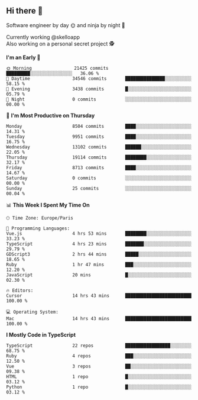 ## Hi there 👋

Software engineer by day 🌞 and ninja by night 🌝

Currently working @skelloapp <br>
Also working on a personal secret project 🕵️

<!--START_SECTION:waka-->
**I'm an Early 🐤** 

```text
🌞 Morning                21425 commits       █████████░░░░░░░░░░░░░░░░   36.06 % 
🌆 Daytime                34546 commits       ███████████████░░░░░░░░░░   58.15 % 
🌃 Evening                3438 commits        █░░░░░░░░░░░░░░░░░░░░░░░░   05.79 % 
🌙 Night                  0 commits           ░░░░░░░░░░░░░░░░░░░░░░░░░   00.00 % 
```
📅 **I'm Most Productive on Thursday** 

```text
Monday                   8504 commits        ████░░░░░░░░░░░░░░░░░░░░░   14.31 % 
Tuesday                  9951 commits        ████░░░░░░░░░░░░░░░░░░░░░   16.75 % 
Wednesday                13102 commits       ██████░░░░░░░░░░░░░░░░░░░   22.05 % 
Thursday                 19114 commits       ████████░░░░░░░░░░░░░░░░░   32.17 % 
Friday                   8713 commits        ████░░░░░░░░░░░░░░░░░░░░░   14.67 % 
Saturday                 0 commits           ░░░░░░░░░░░░░░░░░░░░░░░░░   00.00 % 
Sunday                   25 commits          ░░░░░░░░░░░░░░░░░░░░░░░░░   00.04 % 
```


📊 **This Week I Spent My Time On** 

```text
🕑︎ Time Zone: Europe/Paris

💬 Programming Languages: 
Vue.js                   4 hrs 53 mins       ████████░░░░░░░░░░░░░░░░░   33.23 % 
TypeScript               4 hrs 23 mins       ███████░░░░░░░░░░░░░░░░░░   29.79 % 
GDScript3                2 hrs 44 mins       █████░░░░░░░░░░░░░░░░░░░░   18.65 % 
Ruby                     1 hr 47 mins        ███░░░░░░░░░░░░░░░░░░░░░░   12.20 % 
JavaScript               20 mins             █░░░░░░░░░░░░░░░░░░░░░░░░   02.30 % 

🔥 Editors: 
Cursor                   14 hrs 43 mins      █████████████████████████   100.00 % 

💻 Operating System: 
Mac                      14 hrs 43 mins      █████████████████████████   100.00 % 
```

**I Mostly Code in TypeScript** 

```text
TypeScript               22 repos            █████████████████░░░░░░░░   68.75 % 
Ruby                     4 repos             ███░░░░░░░░░░░░░░░░░░░░░░   12.50 % 
Vue                      3 repos             ██░░░░░░░░░░░░░░░░░░░░░░░   09.38 % 
HTML                     1 repo              █░░░░░░░░░░░░░░░░░░░░░░░░   03.12 % 
Python                   1 repo              █░░░░░░░░░░░░░░░░░░░░░░░░   03.12 % 
```




<!--END_SECTION:waka-->

<!--
**antoinelncl/antoinelncl** is a ✨ _special_ ✨ repository because its `README.md` (this file) appears on your GitHub profile.

Here are some ideas to get you started:

- 🔭 I’m currently working on ...
- 🌱 I’m currently learning ...
- 👯 I’m looking to collaborate on ...
- 🤔 I’m looking for help with ...
- 💬 Ask me about ...
- 📫 How to reach me: ...
- 😄 Pronouns: ...
- ⚡ Fun fact: ...
-->
